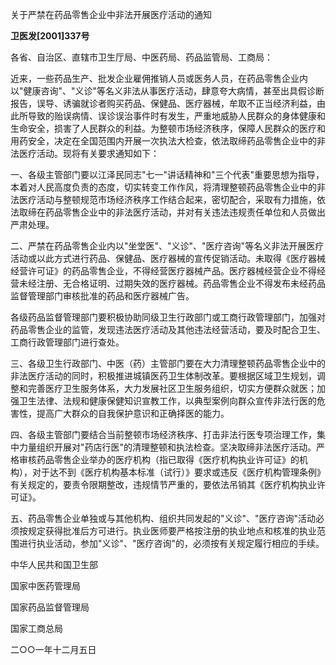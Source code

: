 关于严禁在药品零售企业中非法开展医疗活动的通知

**卫医发\[2001\]337号**

各省、自治区、直辖市卫生厅局、中医药局、药品监管局、工商局：

近来，一些药品生产、批发企业雇佣推销人员或医务人员，在药品零售企业内以"健康咨询"、"义诊"等名义非法从事医疗活动，肆意夸大病情，甚至出具假诊断报告，误导、诱骗就诊者购买药品、保健品、医疗器械，牟取不正当经济利益，由此所导致的贻误病情、误诊误治事件时有发生，严重地威胁人民群众的身体健康和生命安全，损害了人民群众的利益。为整顿市场经济秩序，保障人民群众的医疗和用药安全，决定在全国范围内开展一次执法大检查，依法取缔药品零售企业中的非法医疗活动。现将有关要求通知如下：

一、各级主管部门要以江泽民同志"七一"讲话精神和"三个代表"重要思想为指导，本着对人民高度负责的态度，切实转变工作作风，将清理整顿药品零售企业中的非法医疗活动与整顿规范市场经济秩序工作结合起来，密切配合，采取有力措施，依法取缔在药品零售企业中的非法医疗活动，并对有关违法违规责任单位和人员做出严肃处理。

二、严禁在药品零售企业内以"坐堂医"、"义诊"、"医疗咨询"等名义非法开展医疗活动或以此方式进行药品、保健品、医疗器械的宣传促销活动。未取得《医疗器械经营许可证》的药品零售企业，不得经营医疗器械产品。医疗器械经营企业不得经营未经注册、无合格证明、过期失效的医疗器械。药品零售企业不得发布未经药品监督管理部门审核批准的药品和医疗器械广告。

各级药品监督管理部门要积极协助同级卫生行政部门或工商行政管理部门，加强对药品零售企业的监管，发现违法医疗活动及其他违法经营活动，要及时配合卫生、工商行政管理部门进行查处。

三、各级卫生行政部门、中医（药）主管部门要在大力清理整顿药品零售企业中的非法医疗活动的同时，积极推进城镇医药卫生体制改革。要根据区域卫生规划，调整和完善医疗卫生服务体系，大力发展社区卫生服务组织，切实方便群众就医；加强卫生法律、法规和健康保健知识宣教工作，以典型案例向群众宣传非法行医的危害性，提高广大群众的自我保护意识和正确择医的能力。

四、各级主管部门要结合当前整顿市场经济秩序、打击非法行医专项治理工作，集中力量组织开展对"药店行医"的清理整顿和执法检查。坚决取缔非法医疗活动。严格审核药品零售企业举办的医疗机构（指已取得《医疗机构执业许可证》的机构），对于达不到《医疗机构基本标准（试行）》要求或违反《医疗机构管理条例》有关规定的，要责令限期整改，违规情节严重的，要依法吊销其《医疗机构执业许可证》。

五、药品零售企业单独或与其他机构、组织共同发起的"义诊"、"医疗咨询"活动必须按规定获得批准后方可进行。执业医师要严格按注册的执业地点和核准的执业范围进行执业活动，参加"义诊"、"医疗咨询"的，必须按有关规定履行相应的手续。

中华人民共和国卫生部

国家中医药管理局

国家药品监督管理局

国家工商总局

二○○一年十二月五日